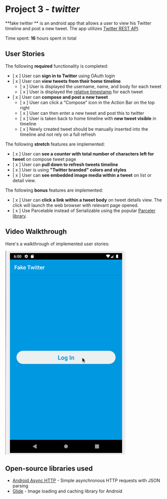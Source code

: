 # Project 3 - *twitter*

**fake twitter ** is an android app that allows a user to view his Twitter timeline and post a new tweet. The app utilizes [Twitter REST API](https://dev.twitter.com/rest/public).

Time spent: **16** hours spent in total

## User Stories

The following **required** functionality is completed:

* [ x ]	User can **sign in to Twitter** using OAuth login
* [ x ]	User can **view tweets from their home timeline**
  * [ x ] User is displayed the username, name, and body for each tweet
  * [ x ] User is displayed the [relative timestamp](https://gist.github.com/nesquena/f786232f5ef72f6e10a7) for each tweet 
* [ x ] User can **compose and post a new tweet**
  * [ x ] User can click a “Compose” icon in the Action Bar on the top right
  * [ x ] User can then enter a new tweet and post this to twitter
  * [ x ] User is taken back to home timeline with **new tweet visible** in timeline
  * [ x ] Newly created tweet should be manually inserted into the timeline and not rely on a full refresh

The following **stretch** features are implemented:

* [ x ] User can **see a counter with total number of characters left for tweet** on compose tweet page
* [ x ] User can **pull down to refresh tweets timeline**
* [ x ] User is using **"Twitter branded" colors and styles**
* [ x ] User can **see embedded image media within a tweet** on list or detail view.

The following **bonus** features are implemented:

* [ x ] User can **click a link within a tweet body** on tweet details view. The click will launch the web browser with relevant page opened.
* [ x ] Use Parcelable instead of Serializable using the popular [Parceler library](http://guides.codepath.org/android/Using-Parceler).

## Video Walkthrough

Here's a walkthrough of implemented user stories:

<img src='walkthrough.gif' title='Video Walkthrough' width='' alt='Video Walkthrough' />


## Open-source libraries used

- [Android Async HTTP](https://github.com/loopj/android-async-http) - Simple asynchronous HTTP requests with JSON parsing
- [Glide](https://github.com/bumptech/glide) - Image loading and caching library for Android
